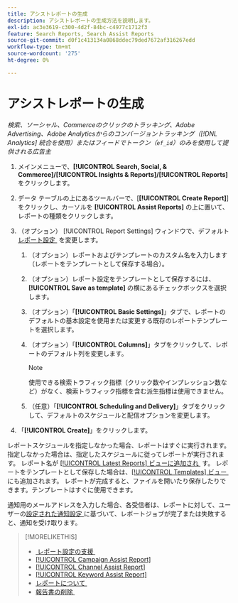 ```yaml
---
title: アシストレポートの生成
description: アシストレポートの生成方法を説明します。
exl-id: ac3e3619-c300-4d2f-84bc-c4977c1712f3
feature: Search Reports, Search Assist Reports
source-git-commit: d0f1c413134a0868ddec79ded7672af316267edd
workflow-type: tm+mt
source-wordcount: '275'
ht-degree: 0%

---
```


# アシストレポートの生成

*検索、ソーシャル、Commerceのクリックのトラッキング、Adobe Advertising、Adobe Analyticsからのコンバージョントラッキング（[!DNL Analytics] 統合を使用）またはフィードでトークン（`ef_id`）のみを使用して提供される広告主*

1. メインメニューで、**[!UICONTROL Search, Social, & Commerce]/[!UICONTROL Insights & Reports]/[!UICONTROL Reports]** をクリックします。

1. データ テーブルの上にあるツールバーで、[**[!UICONTROL Create Report]**] をクリックし、カーソルを **[!UICONTROL Assist Reports]** の上に置いて、レポートの種類をクリックします。

1. （オプション） [!UICONTROL Report Settings] ウィンドウで、デフォルト [&#x200B; レポート設定 &#x200B;](assist-report-settings.md) を変更します。

   1. （オプション）レポートおよびテンプレートのカスタム名を入力します（レポートをテンプレートとして保存する場合）。

   1. （オプション）レポート設定をテンプレートとして保存するには、**[!UICONTROL Save as template]** の横にあるチェックボックスを選択します。

   1. （オプション）「**[!UICONTROL Basic Settings]**」タブで、レポートのデフォルトの基本設定を使用または変更する既存のレポートテンプレートを選択します。

   1. （オプション）「**[!UICONTROL Columns]**」タブをクリックして、レポートのデフォルト列を変更します。

      >[!NOTE]
      >
      >使用できる検索トラフィック指標（クリック数やインプレッション数など）がなく、検索トラフィック指標を含む派生指標は使用できません。

   1. （任意）「**[!UICONTROL Scheduling and Delivery]**」タブをクリックして、デフォルトのスケジュールと配信オプションを変更します。

1. 「**[!UICONTROL Create]**」をクリックします。

レポートスケジュールを指定しなかった場合、レポートはすぐに実行されます。指定しなかった場合は、指定したスケジュールに従ってレポートが実行されます。 レポート名が [[!UICONTROL Latest Reports] ビューに追加され &#x200B;](/help/search-social-commerce/reports/report-about.md) す。 レポートをテンプレートとして保存した場合は、[[!UICONTROL Templates] ビュー &#x200B;](/help/search-social-commerce/reports/report-about.md) にも追加されます。 レポートが完成すると、ファイルを開いたり保存したりできます。テンプレートはすぐに使用できます。

通知用のメールアドレスを入力した場合、各受信者は、レポートに対して、ユーザーの [&#x200B; 設定された通知設定 &#x200B;](/help/search-social-commerce/notifications/notification-edit.md) に基づいて、レポートジョブが完了または失敗すると、通知を受け取ります。

>[!MORELIKETHIS]
>
>* [&#x200B; レポート設定の支援 &#x200B;](assist-report-settings.md)
>* [[!UICONTROL Campaign Assist Report]](campaign-assist-report.md)
>* [[!UICONTROL Channel Assist Report]](channel-assist-report.md)
>* [[!UICONTROL Keyword Assist Report]](keyword-assist-report.md)
>* [&#x200B; レポートについて &#x200B;](/help/search-social-commerce/reports/report-about.md)
>* [&#x200B; 報告書の削除 &#x200B;](/help/search-social-commerce/reports/management/report-delete.md)
